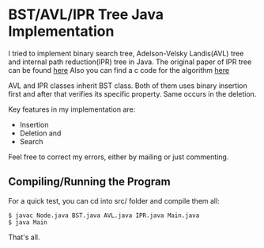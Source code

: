 # BST/AVL/IPR Tree Java Implementation

I tried to implement binary search tree, Adelson-Velsky Landis(AVL) tree and internal path reduction(IPR) tree in Java.
The original paper of IPR tree can be found [here](https://www.researchgate.net/publication/220420554_Balancing_Binary_Trees_by_Internal_Path_Reduction)
Also you can find a c code for the algorithm [here](https://users.dcc.uchile.cl/~rbaeza/handbook/algs/3/3415.chckr.c.html)

AVL and IPR classes inherit BST class. Both of them uses binary insertion first and after that verifies its specific property. Same occurs in the deletion.

Key features in my implementation are:
* Insertion
* Deletion and
* Search

Feel free to correct my errors, either by mailing or just commenting.

## Compiling/Running the Program

For a quick test, you can cd into src/ folder and compile them all:

```
$ javac Node.java BST.java AVL.java IPR.java Main.java
$ java Main
```

That's all.
